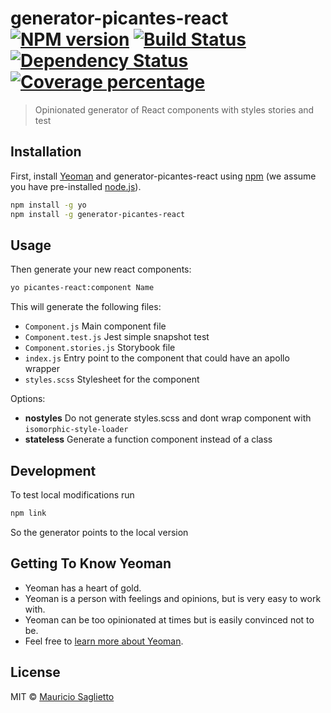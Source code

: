 # generator-picantes-react [![NPM version][npm-image]][npm-url] [![Build Status][travis-image]][travis-url] [![Dependency Status][daviddm-image]][daviddm-url] [![Coverage percentage][coveralls-image]][coveralls-url]
> Opinionated generator of React components with styles stories and test

## Installation

First, install [Yeoman](http://yeoman.io) and generator-picantes-react using [npm](https://www.npmjs.com/) (we assume you have pre-installed [node.js](https://nodejs.org/)).

```bash
npm install -g yo
npm install -g generator-picantes-react
```

## Usage

Then generate your new react components:

```bash
yo picantes-react:component Name
```

This will generate the following files:
- `Component.js` Main component file
- `Component.test.js` Jest simple snapshot test
- `Component.stories.js` Storybook file
- `index.js` Entry point to the component that could have an apollo wrapper 
- `styles.scss` Stylesheet for the component 

Options:

- **nostyles** Do not generate styles.scss and dont wrap component with `isomorphic-style-loader`
- **stateless** Generate a function component instead of a class

## Development

To test local modifications run 

```bash
npm link
```

So the generator points to the local version

## Getting To Know Yeoman

 * Yeoman has a heart of gold.
 * Yeoman is a person with feelings and opinions, but is very easy to work with.
 * Yeoman can be too opinionated at times but is easily convinced not to be.
 * Feel free to [learn more about Yeoman](http://yeoman.io/).

## License

MIT © [Mauricio Saglietto]()


[npm-image]: https://badge.fury.io/js/generator-picantes-react.svg
[npm-url]: https://npmjs.org/package/generator-picantes-react
[travis-image]: https://travis-ci.org/msaglietto/generator-picantes-react.svg?branch=master
[travis-url]: https://travis-ci.org/msaglietto/generator-picantes-react
[daviddm-image]: https://david-dm.org/msaglietto/generator-picantes-react.svg?theme=shields.io
[daviddm-url]: https://david-dm.org/msaglietto/generator-picantes-react
[coveralls-image]: https://coveralls.io/repos/msaglietto/generator-picantes-react/badge.svg
[coveralls-url]: https://coveralls.io/r/msaglietto/generator-picantes-react
